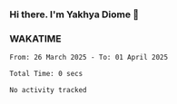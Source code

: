 ### Hi there. I'm Yakhya Diome 👋

### WAKATIME
<!--START_SECTION:waka-->

```txt
From: 26 March 2025 - To: 01 April 2025

Total Time: 0 secs

No activity tracked
```

<!--END_SECTION:waka-->
